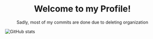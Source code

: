 <h1 align="center">Welcome to my Profile!</h1>
  
<p align="center">Sadly, most of my commits are done due to deleting organization</p>

<span align="center">![GitHub stats](https://github-readme-stats.vercel.app/api?username=BombayV&count_private=true&show_icons=true&theme=midnight-purple)</span>

